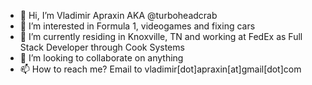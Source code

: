 - 👋 Hi, I’m Vladimir Apraxin AKA @turboheadcrab
- 👀 I’m interested in Formula 1, videogames and fixing cars
- 🌱 I’m currently residing in Knoxville, TN and working at FedEx as Full Stack Developer through Cook Systems
- 💞️ I’m looking to collaborate on anything
- 📫 How to reach me? Email to vladimir[dot]apraxin[at]gmail[dot]com

<!---
turboheadcrab/turboheadcrab is a ✨ special ✨ repository because its `README.md` (this file) appears on your GitHub profile.
You can click the Preview link to take a look at your changes.
--->

